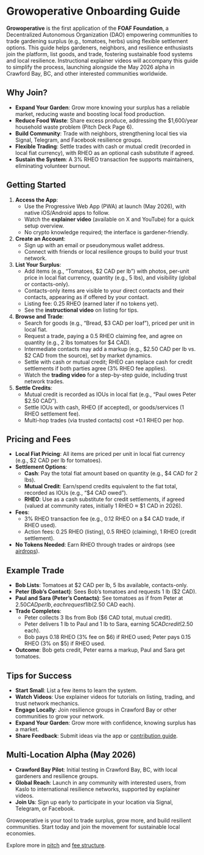 # Growoperative Onboarding Guide

**Growoperative** is the first application of the **FOAF Foundation**, a Decentralized Autonomous Organization (DAO) empowering communities to trade gardening surplus (e.g., tomatoes, herbs) using flexible settlement options. This guide helps gardeners, neighbors, and resilience enthusiasts join the platform, list goods, and trade, fostering sustainable food systems and local resilience. Instructional explainer videos will accompany this guide to simplify the process, launching alongside the May 2026 alpha in Crawford Bay, BC, and other interested communities worldwide.

## Why Join?
- **Expand Your Garden**: Grow more knowing your surplus has a reliable market, reducing waste and boosting local food production.
- **Reduce Food Waste**: Share excess produce, addressing the $1,600/year household waste problem (Pitch Deck Page 6).
- **Build Community**: Trade with neighbors, strengthening local ties via Signal, Telegram, and Facebook resilience groups.
- **Flexible Trading**: Settle trades with cash or mutual credit (recorded in local fiat currency), with RHEO as an optional cash substitute if agreed.
- **Sustain the System**: A 3% RHEO transaction fee supports maintainers, eliminating volunteer burnout.

## Getting Started
1. **Access the App**:
   - Use the Progressive Web App (PWA) at launch (May 2026), with native iOS/Android apps to follow.
   - Watch the **explainer video** (available on X and YouTube) for a quick setup overview.
   - No crypto knowledge required; the interface is gardener-friendly.
2. **Create an Account**:
   - Sign up with an email or pseudonymous wallet address.
   - Connect with friends or local resilience groups to build your trust network.
3. **List Your Surplus**:
   - Add items (e.g., “Tomatoes, $2 CAD per lb”) with photos, per-unit price in local fiat currency, quantity (e.g., 5 lbs), and visibility (global or contacts-only).
   - Contacts-only items are visible to your direct contacts and their contacts, appearing as if offered by your contact.
   - Listing fee: 0.25 RHEO (earned later if no tokens yet).
   - See the **instructional video** on listing for tips.
4. **Browse and Trade**:
   - Search for goods (e.g., “Bread, $3 CAD per loaf”), priced per unit in local fiat.
   - Request a trade, paying a 0.5 RHEO claiming fee, and agree on quantity (e.g., 2 lbs tomatoes for $4 CAD).
   - Intermediate contacts may add a markup (e.g., $2.50 CAD per lb vs. $2 CAD from the source), set by market dynamics.
   - Settle with cash or mutual credit; RHEO can replace cash for credit settlements if both parties agree (3% RHEO fee applies).
   - Watch the **trading video** for a step-by-step guide, including trust network trades.
5. **Settle Credits**:
   - Mutual credit is recorded as IOUs in local fiat (e.g., “Paul owes Peter $2.50 CAD”).
   - Settle IOUs with cash, RHEO (if accepted), or goods/services (1 RHEO settlement fee).
   - Multi-hop trades (via trusted contacts) cost +0.1 RHEO per hop.

## Pricing and Fees
- **Local Fiat Pricing**: All items are priced per unit in local fiat currency (e.g., $2 CAD per lb for tomatoes).
- **Settlement Options**:
  - **Cash**: Pay the total fiat amount based on quantity (e.g., $4 CAD for 2 lbs).
  - **Mutual Credit**: Earn/spend credits equivalent to the fiat total, recorded as IOUs (e.g., “$4 CAD owed”).
  - **RHEO**: Use as a cash substitute for credit settlements, if agreed (valued at community rates, initially 1 RHEO ≈ $1 CAD in 2026).
- **Fees**:
  - 3% RHEO transaction fee (e.g., 0.12 RHEO on a $4 CAD trade, if RHEO used).
  - Action fees: 0.25 RHEO (listing), 0.5 RHEO (claiming), 1 RHEO (credit settlement).
- **No Tokens Needed**: Earn RHEO through trades or airdrops (see [airdrops](../../community/airdrops.md)).

## Example Trade
- **Bob Lists**: Tomatoes at $2 CAD per lb, 5 lbs available, contacts-only.
- **Peter (Bob’s Contact)**: Sees Bob’s tomatoes and requests 1 lb ($2 CAD).
- **Paul and Sara (Peter’s Contacts)**: See tomatoes as if from Peter at $2.50 CAD per lb, each request 1 lb ($2.50 CAD each).
- **Trade Completes**:
  - Peter collects 3 lbs from Bob ($6 CAD total, mutual credit).
  - Peter delivers 1 lb to Paul and 1 lb to Sara, earning $5 CAD credit ($2.50 each).
  - Bob pays 0.18 RHEO (3% fee on $6) if RHEO used; Peter pays 0.15 RHEO (3% on $5) if RHEO used.
- **Outcome**: Bob gets credit, Peter earns a markup, Paul and Sara get tomatoes.

## Tips for Success
- **Start Small**: List a few items to learn the system.
- **Watch Videos**: Use explainer videos for tutorials on listing, trading, and trust network mechanics.
- **Engage Locally**: Join resilience groups in Crawford Bay or other communities to grow your network.
- **Expand Your Garden**: Grow more with confidence, knowing surplus has a market.
- **Share Feedback**: Submit ideas via the app or [contribution guide](../../community/contribution.md).

## Multi-Location Alpha (May 2026)
- **Crawford Bay Pilot**: Initial testing in Crawford Bay, BC, with local gardeners and resilience groups.
- **Global Reach**: Launch in any community with interested users, from Kaslo to international resilience networks, supported by explainer videos.
- **Join Us**: Sign up early to participate in your location via Signal, Telegram, or Facebook.

Growoperative is your tool to trade surplus, grow more, and build resilient communities. Start today and join the movement for sustainable local economies.

Explore more in [pitch](./pitch.md) and [fee structure](../../foaf-foundation/fee-structure.md).

